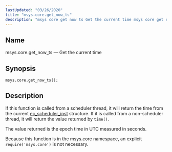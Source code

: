 ```yaml
---
lastUpdated: "03/26/2020"
title: "msys.core.get_now_ts"
description: "msys core get now ts Get the current time msys core get now ts If this function is called from a scheduler thread it will return the time from the current ec scheduler inst structure If it is called from a non scheduler thread it will return the value returned..."
---
```


<a name="lua.ref.msys.core.get_now_ts"></a> 
## Name

msys.core.get_now_ts — Get the current time

<a name="idp15677600"></a> 
## Synopsis

`msys.core.get_now_ts();`

<a name="idp15679392"></a> 
## Description

If this function is called from a scheduler thread, it will return the time from the current [ec_scheduler_inst](/momentum/3/3-api/structs-ec-scheduler-inst) structure. If it is called from a non-scheduler thread, it will return the value returned by `time()`.

The value returned is the epoch time in UTC measured in seconds.

Because this function is in the msys.core namespace, an explicit `require('msys.core')` is not necessary.
